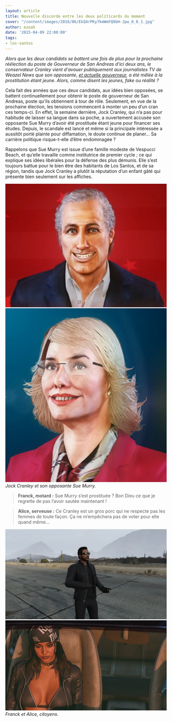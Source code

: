 ```yaml
---
layout: article
title: Nouvelle discorde entre les deux politicards du moment
cover: "/content/images/2016/06/EkQ4rPKy7kmWmFQ8bH-Jpw_0_0_1.jpg"
author: ezoah
date: '2015-04-09 22:00:00'
tags:
- los-santos
---
```


_Alors que les deux candidats se battent une fois de plus pour la prochaine réélection du poste de Gouverneur de San Andreas d'ici deux ans, le conservateur Cranley vient d'avouer publiquement aux journalistes TV de Weazel News que son opposante, [et actuelle gouverneur](/2014/02/18/sue-murry-elue-gouverneur-de-san-andreas--/), a été mêlée à la prostitution étant jeune. Alors, comme disent les jeunes, fake ou réalité ?_

Cela fait des années que ces deux candidats, aux idées bien opposées, se battent continuellement pour obtenir le poste de gouverneur de San Andreas, poste qu’ils obtiennent à tour de rôle. Seulement, en vue de la prochaine élection, les tensions commencent à monter un peu d’un cran ces temps-ci. En effet, la semaine dernière, Jock Cranley, qui n’a pas pour habitude de laisser sa langue dans sa poche, a ouvertement accusée son opposante Sue Murry d’avoir été prostituée étant jeune pour financer ses études. Depuis, le scandale est lancé et même si la principale intéressée a aussitôt porté plainte pour diffamation, le doute continue de planer… Sa carrière politique risque-t-elle d’être endommagée ?

Rappelons que Sue Murry est issue d’une famille modeste de Vespucci Beach, et qu’elle travaille comme institutrice de premier cycle ; ce qui explique ses idées libérales pour la défense des plus démunis. Elle s’est toujours battue pour le bien être des habitants de Los Santos, et de sa région, tandis que Jock Cranley a plutôt la réputation d’un enfant gâté qui présente bien seulement sur les affiches.

![](/content/images/2016/06/Cranley_2.png)
![Jock Cranley et son opposante Sue Murry.](/content/images/2016/06/Sue_Murry_1.png)
_Jock Cranley et son opposante Sue Murry._


> **Franck, motard :** Sue Murry s’est prostituée ? Bon Dieu ce que je regrette de pas l’avoir sautée maintenant !

> **Alice, serveuse :** Ce Cranley est un gros porc qui ne respecte pas les femmes de toute façon. Ça ne m’empêchera pas de voter pour elle quand même...

![](/content/images/2016/06/E1a5piUfyEGD6SITud-kRw_0_0_0.jpg)
![Franck et Alice, citoyens.](/content/images/2016/06/V6Tn9Zlk6UuOX5nTuYaF4w_0_0_0.jpg)
_Franck et Alice, citoyens._


<!--kg-card-end: markdown-->
